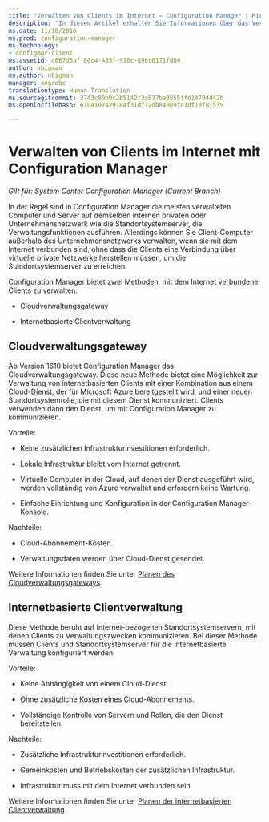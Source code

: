 ```yaml
---
title: "Verwalten von Clients im Internet – Configuration Manager | Microsoft-Dokumentation"
description: "In diesem Artikel erhalten Sie Informationen über das Verwalten von Clients mithilfe des Cloudverwaltungsgateways und über die internetbasierte Clientverwaltung in Configuration Manager."
ms.date: 11/18/2016
ms.prod: configuration-manager
ms.technology:
- configmgr-client
ms.assetid: c667d6af-80c4-485f-910c-896c0171fd00
author: nbigman
ms.author: nbigman
manager: angrobe
translationtype: Human Translation
ms.sourcegitcommit: 3743c80b0c2b5142f3a537ba3855ffd14794d42b
ms.openlocfilehash: 6104107429184f31df12db84089f41df1ef81539

---
```


# <a name="manage-clients-on-the-internet-with-configuration-manager"></a>Verwalten von Clients im Internet mit Configuration Manager

*Gilt für: System Center Configuration Manager (Current Branch)*

In der Regel sind in Configuration Manager die meisten verwalteten Computer und Server auf demselben internen privaten oder Unternehmensnetzwerk wie die Standortsystemserver, die Verwaltungsfunktionen ausführen. Allerdings können Sie Client-Computer außerhalb des Unternehmensnetzwerks verwalten, wenn sie mit dem Internet verbunden sind, ohne dass die Clients eine Verbindung über virtuelle private Netzwerke herstellen müssen, um die Standortsystemserver zu erreichen.

Configuration Manager bietet zwei Methoden, mit dem Internet verbundene Clients zu verwalten:

-   Cloudverwaltungsgateway

-   Internetbasierte Clientverwaltung

## <a name="cloud-management-gateway"></a>Cloudverwaltungsgateway

Ab Version 1610 bietet Configuration Manager das Cloudverwaltungsgateway. Diese neue Methode bietet eine Möglichkeit zur Verwaltung von internetbasierten Clients mit einer Kombination aus einem Cloud-Dienst, der für Microsoft Azure bereitgestellt wird, und einer neuen Standortsystemrolle, die mit diesem Dienst kommuniziert. Clients verwenden dann den Dienst, um mit Configuration Manager zu kommunizieren.

Vorteile:

-   Keine zusätzlichen Infrastrukturinvestitionen erforderlich.

-   Lokale Infrastruktur bleibt vom Internet getrennt.

-   Virtuelle Computer in der Cloud, auf denen der Dienst ausgeführt wird, werden vollständig von Azure verwaltet und erfordern keine Wartung.

-   Einfache Einrichtung und Konfiguration in der Configuration Manager-Konsole.

Nachteile:

-   Cloud-Abonnement-Kosten.

-   Verwaltungsdaten werden über Cloud-Dienst gesendet.

Weitere Informationen finden Sie unter [Planen des Cloudverwaltungsgateways](plan-cloud-management-gateway.md).

## <a name="internet-based-client-management"></a>Internetbasierte Clientverwaltung

Diese Methode beruht auf Internet-bezogenen Standortsystemservern, mit denen Clients zu Verwaltungszwecken kommunizieren. Bei dieser Methode müssen Clients und Standortsystemserver für die internetbasierte Verwaltung konfiguriert werden.

Vorteile:

-   Keine Abhängigkeit von einem Cloud-Dienst.

-   Ohne zusätzliche Kosten eines Cloud-Abonnements.

-   Vollständige Kontrolle von Servern und Rollen, die den Dienst bereitstellen.

Nachteile:

-   Zusätzliche Infrastrukturinvestitionen erforderlich.

-   Gemeinkosten und Betriebskosten der zusätzlichen Infrastruktur.

-   Infrastruktur muss mit dem Internet verbunden sein.

Weitere Informationen finden Sie unter [Planen der internetbasierten Clientverwaltung](plan-internet-based-client-management.md).



<!--HONumber=Jan17_HO4-->


